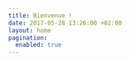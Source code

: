 ```yaml
---
title: Bienvenue !
date: 2017-05-28 13:26:00 +02:00
layout: home
pagination:
  enabled: true
---
```


